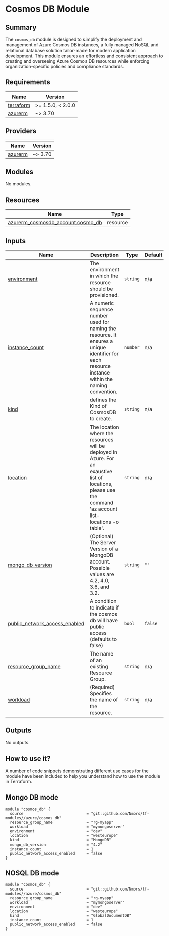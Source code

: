 # Cosmos DB Module

## Summary

The `cosmos_db` module is designed to simplify the deployment and management of Azure Cosmos DB instances, a fully managed NoSQL and relational database solution tailor-made for modern application development. This module ensures an effortless and consistent approach to creating and overseeing Azure Cosmos DB resources while enforcing organization-specific policies and compliance standards.

## Requirements

| Name | Version |
|------|---------|
| <a name="requirement_terraform"></a> [terraform](#requirement\_terraform) | >= 1.5.0, < 2.0.0 |
| <a name="requirement_azurerm"></a> [azurerm](#requirement\_azurerm) | ~> 3.70 |

## Providers

| Name | Version |
|------|---------|
| <a name="provider_azurerm"></a> [azurerm](#provider\_azurerm) | ~> 3.70 |

## Modules

No modules.

## Resources

| Name | Type |
|------|------|
| [azurerm_cosmosdb_account.cosmo_db](https://registry.terraform.io/providers/hashicorp/azurerm/latest/docs/resources/cosmosdb_account) | resource |

## Inputs

| Name | Description | Type | Default | Required |
|------|-------------|------|---------|:--------:|
| <a name="input_environment"></a> [environment](#input\_environment) | The environment in which the resource should be provisioned. | `string` | n/a | yes |
| <a name="input_instance_count"></a> [instance\_count](#input\_instance\_count) | A numeric sequence number used for naming the resource. It ensures a unique identifier for each resource instance within the naming convention. | `number` | n/a | yes |
| <a name="input_kind"></a> [kind](#input\_kind) | defines the Kind of CosmosDB to create. | `string` | n/a | yes |
| <a name="input_location"></a> [location](#input\_location) | The location where the resources will be deployed in Azure. For an exaustive list of locations, please use the command 'az account list-locations -o table'. | `string` | n/a | yes |
| <a name="input_mongo_db_version"></a> [mongo\_db\_version](#input\_mongo\_db\_version) | (Optional) The Server Version of a MongoDB account. Possible values are 4.2, 4.0, 3.6, and 3.2. | `string` | `""` | no |
| <a name="input_public_network_access_enabled"></a> [public\_network\_access\_enabled](#input\_public\_network\_access\_enabled) | A condition to indicate if the cosmos db will have public access (defaults to false) | `bool` | `false` | no |
| <a name="input_resource_group_name"></a> [resource\_group\_name](#input\_resource\_group\_name) | The name of an existing Resource Group. | `string` | n/a | yes |
| <a name="input_workload"></a> [workload](#input\_workload) | (Required) Specifies the name of the resource. | `string` | n/a | yes |

## Outputs

No outputs.

## How to use it?

A number of code snippets demonstrating different use cases for the module have been included to help you understand how to use the module in Terraform.

## Mongo DB mode

```hcl
module "cosmos_db" {
  source                            = "git::github.com/Nmbrs/tf-modules//azure/cosmos_db"
  resource_group_name               = "rg-myapp"
  workload                          = "mymongoserver"
  environment                       = "dev"
  location                          = "westeurope"
  kind                              = "MongoDB"
  mongo_db_version                  = "4.2"
  instance_count                    = 1
  public_network_access_enabled     = false
}
````

## NOSQL DB mode

```hcl
module "cosmos_db" {
  source                            = "git::github.com/Nmbrs/tf-modules//azure/cosmos_db"
  resource_group_name               = "rg-myapp"
  workload                          = "mymongoserver"
  environment                       = "dev"
  location                          = "westeurope"
  kind                              = "GlobalDocumentDB"
  instance_count                    = 1
  public_network_access_enabled     = false
}
````
